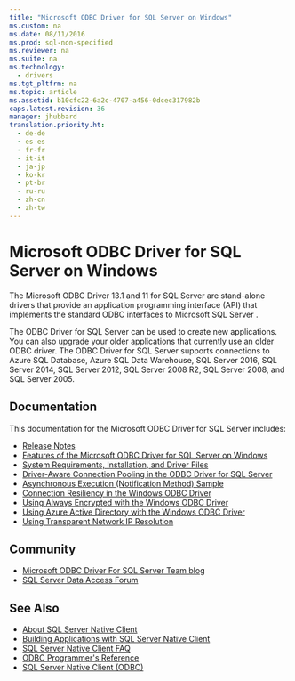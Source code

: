 ```yaml
---
title: "Microsoft ODBC Driver for SQL Server on Windows"
ms.custom: na
ms.date: 08/11/2016
ms.prod: sql-non-specified
ms.reviewer: na
ms.suite: na
ms.technology: 
  - drivers
ms.tgt_pltfrm: na
ms.topic: article
ms.assetid: b10cfc22-6a2c-4707-a456-0dcec317982b
caps.latest.revision: 36
manager: jhubbard
translation.priority.ht: 
  - de-de
  - es-es
  - fr-fr
  - it-it
  - ja-jp
  - ko-kr
  - pt-br
  - ru-ru
  - zh-cn
  - zh-tw
---
```

# Microsoft ODBC Driver for SQL Server on Windows
  The Microsoft ODBC Driver 13.1 and 11 for  SQL Server  are  stand-alone drivers that provide an application programming interface (API) that implements the standard ODBC interfaces to Microsoft  SQL Server .  
  
 The ODBC Driver for SQL Server can be used to create new applications. You can also upgrade your older applications that currently use an older ODBC driver. The ODBC Driver for SQL Server supports connections to Azure SQL Database, Azure SQL Data Warehouse, SQL Server 2016, SQL Server 2014, SQL Server 2012, SQL Server 2008 R2, SQL Server 2008, and SQL Server 2005.  
  
## Documentation  
 This documentation for the Microsoft ODBC Driver for  SQL Server  includes:  
  
*   [Release Notes](../content/Release-Notes.md)  
*   [Features of the Microsoft ODBC Driver for SQL Server on Windows](../content/Features-of-the-Microsoft-ODBC-Driver-for-SQL-Server-on-Windows.md)  
*   [System Requirements, Installation, and Driver Files](../content/System-Requirements--Installation--and-Driver-Files.md)  
*   [Driver-Aware Connection Pooling in the ODBC Driver for SQL Server](../content/Driver-Aware-Connection-Pooling-in-the-ODBC-Driver-for-SQL-Server.md)  
*   [Asynchronous Execution &#40;Notification Method&#41; Sample](../content/Asynchronous-Execution--Notification-Method--Sample.md)  
*   [Connection Resiliency in the Windows ODBC Driver](../content/Connection-Resiliency-in-the-Windows-ODBC-Driver.md)  
*   [Using Always Encrypted with the Windows ODBC Driver](../content/Using-Always-Encrypted-with-the-Windows-ODBC-Driver.md)
*   [Using Azure Active Directory with the Windows ODBC Driver](../content/Using-Azure-Active-Directory-with-the-Windows-ODBC-Driver.md) 
*   [Using Transparent Network IP Resolution](../content/Using-Transparent-Network-IP-Resolution.md)   
  
## Community  
* [Microsoft ODBC Driver For SQL Server Team blog](http://blogs.msdn.com/sqlnativeclient/default.aspx)  
* [SQL Server Data Access Forum](http://social.technet.microsoft.com/Forums/en/sqldataaccess/threads)  
  
## See Also  
* [About SQL Server Native Client](https://msdn.microsoft.com/sqlserver/ff658532.aspx)   
* [Building Applications with SQL Server Native Client](https://msdn.microsoft.com/library/ms130904.aspx)   
* [SQL Server Native Client FAQ](https://msdn.microsoft.com/sqlserver/aa937707.aspx)   
* [ODBC Programmer's Reference](../content/ODBC-Programmer-s-Reference.md)   
* [SQL Server Native Client (ODBC)](https://msdn.microsoft.com/library/ms131415.aspx)  
  
  